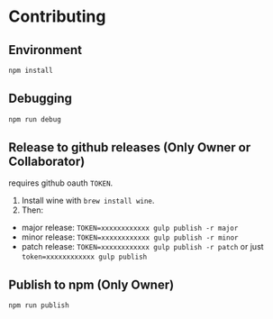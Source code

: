 # Contributing

## Environment

```bash
npm install
```

## Debugging

```bash
npm run debug
```

## Release to github releases (Only Owner or Collaborator)

requires github oauth `TOKEN`.

1. Install wine with `brew install wine`.
2. Then:

- major release: `TOKEN=xxxxxxxxxxxx gulp publish -r major`
- minor release: `TOKEN=xxxxxxxxxxxx gulp publish -r minor`
- patch release: `TOKEN=xxxxxxxxxxxx gulp publish -r patch` or just `token=xxxxxxxxxxxx gulp publish`

## Publish to npm (Only Owner)

```bash
npm run publish
```
